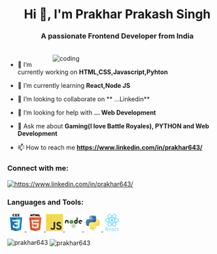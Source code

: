 <h1 align="center">Hi 👋, I'm Prakhar Prakash Singh</h1>
<h3 align="center">A passionate Frontend Developer from India</h3>
<br>
<img align = "right" alt = "coding" width = "400" src = "https://rajacepat.com/assets/frontend/img/webdev.gif">

- 🔭 I’m currently working on **HTML,CSS,Javascript,Pyhton**

- 🌱 I’m currently learning **React,Node JS**

- 👯 I’m looking to collaborate on ** ...Linkedin**

- 🤝 I’m looking for help with **... Web Development**

- 💬 Ask me about **Gaming(I love Battle Royales), PYTHON and Web Development**

- 📫 How to reach me **https://www.linkedin.com/in/prakhar643/**

<h3 align="left">Connect with me:</h3>
<p align="left">
<a href="https://linkedin.com/in/https://www.linkedin.com/in/prakhar643/" target="blank"><img align="center" src="https://raw.githubusercontent.com/rahuldkjain/github-profile-readme-generator/master/src/images/icons/Social/linked-in-alt.svg" alt="https://www.linkedin.com/in/prakhar643/" height="30" width="40" /></a>
</p>

<h3 align="left">Languages and Tools:</h3>
<p align="left"> <a href="https://www.w3schools.com/css/" target="_blank" rel="noreferrer"> <img src="https://raw.githubusercontent.com/devicons/devicon/master/icons/css3/css3-original-wordmark.svg" alt="css3" width="40" height="40"/> </a> <a href="https://www.w3.org/html/" target="_blank" rel="noreferrer"> <img src="https://raw.githubusercontent.com/devicons/devicon/master/icons/html5/html5-original-wordmark.svg" alt="html5" width="40" height="40"/> </a> <a href="https://developer.mozilla.org/en-US/docs/Web/JavaScript" target="_blank" rel="noreferrer"> <img src="https://raw.githubusercontent.com/devicons/devicon/master/icons/javascript/javascript-original.svg" alt="javascript" width="40" height="40"/> </a> <a href="https://nodejs.org" target="_blank" rel="noreferrer"> <img src="https://raw.githubusercontent.com/devicons/devicon/master/icons/nodejs/nodejs-original-wordmark.svg" alt="nodejs" width="40" height="40"/> </a> <a href="https://www.python.org" target="_blank" rel="noreferrer"> <img src="https://raw.githubusercontent.com/devicons/devicon/master/icons/python/python-original.svg" alt="python" width="40" height="40"/> </a> <a href="https://reactjs.org/" target="_blank" rel="noreferrer"> <img src="https://raw.githubusercontent.com/devicons/devicon/master/icons/react/react-original-wordmark.svg" alt="react" width="40" height="40"/> </a> </p>

<p><img align="left" src="https://github-readme-stats.vercel.app/api/top-langs?username=prakhar643&show_icons=true&locale=en&layout=compact" alt="prakhar643" /></p>

<p>&nbsp;<img align="center" src="https://github-readme-stats.vercel.app/api?username=prakhar643&show_icons=true&locale=en" alt="prakhar643" /></p>
